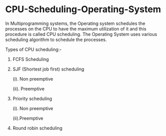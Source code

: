 # CPU-Scheduling-Operating-System

In Multiprogramming systems, the Operating system schedules the processes on the CPU to have the maximum utilization of it and this procedure is called CPU scheduling. The Operating System uses various scheduling algorithm to schedule the processes.

Types of CPU scheduling:-

1. FCFS Scheduling 

2. SJF (Shortest job first) scheduling 

      (i). Non preemptive

      (ii). Preemptive

3. Priority scheduling 

      (i).  Non preemptive

      (ii).Preemptive

4. Round robin scheduling  
